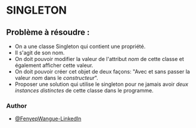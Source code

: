 # SINGLETON

## Problème à résoudre :

- On a une classe Singleton qui contient une propriété.
- Il s'agit de son nom.
- On doit pouvoir modifier la valeur de l'attribut *nom* de cette classe et également afficher cette valeur.
- On doit pouvoir créer cet objet de deux façons: "Avec et sans passer la valeur *nom* dans le *constructeur*".
- Proposer une solution qui utilise le singleton pour ne jamais avoir *deux instances distinctes* de cette classe dans le programme.


### Author

- [@FenyepWangue-LinkedIn](https://www.linkedin.com/in/wangue-fenyep-631096193/)

